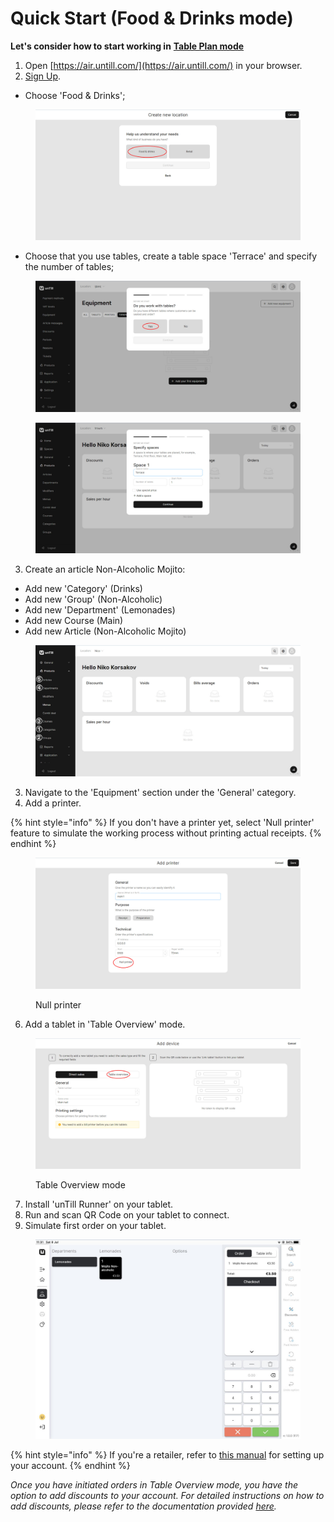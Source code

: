 # Quick Start (Food & Drinks mode)

**Let's consider how to start working in** [**Table Plan mode**](pos/table-plan-mode.md)

1. Open [https://air.untill.com/](https://air.untill.com/) in your browser.
2. [Sign Up](getting-started/quick-start/sign-up-to-untill-air.md).

* Choose 'Food & Drinks';

<figure><img src=".gitbook/assets/2023-07-07_22-07-19.jpg" alt="" width="563"><figcaption></figcaption></figure>

* Choose that you use tables, create a table space 'Terrace' and specify the number of tables;

<div>

<figure><img src=".gitbook/assets/tables.jpg" alt=""><figcaption></figcaption></figure>

 

<figure><img src=".gitbook/assets/terrace.jpg" alt=""><figcaption></figcaption></figure>

</div>

3. Create an article Non-Alcoholic Mojito: &#x20;

* Add new 'Category' (Drinks)
* Add new 'Group' (Non-Alcoholic)
* Add new 'Department' (Lemonades)
* Add new Course (Main)
* Add new Article (Non-Alcoholic Mojito)

<figure><img src=".gitbook/assets/sequence.jpg" alt=""><figcaption></figcaption></figure>

3. Navigate to the 'Equipment' section under the 'General' category.
4. Add a printer.

{% hint style="info" %}
If you don't have a printer yet, select 'Null printer' feature to simulate the working process without printing actual receipts.
{% endhint %}

<figure><img src=".gitbook/assets/null-printer.jpg" alt="" width="563"><figcaption><p>Null printer</p></figcaption></figure>

6. Add a tablet in 'Table Overview' mode.

<figure><img src=".gitbook/assets/tablet.jpg" alt="" width="563"><figcaption><p>Table Overview mode</p></figcaption></figure>

7. Install 'unTill Runner' on your tablet.
8. Run and scan QR Code on your tablet to connect.
9. Simulate first order on your tablet.&#x20;

<figure><img src=".gitbook/assets/order-on-tablet.jpg" alt="" width="563"><figcaption></figcaption></figure>

{% hint style="info" %}
If you're a retailer, refer to [this manual](broken-reference) for setting up your account.
{% endhint %}

_Once you have initiated orders in Table Overview mode, you have the option to add discounts to your account. For detailed instructions on how to add discounts, please refer to the documentation provided_ [_here_](back-office/general/discounts/add-a-discount.md)_._
